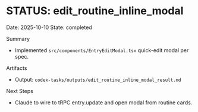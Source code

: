 # STATUS: edit_routine_inline_modal

Date: 2025-10-10
State: completed

Summary
- Implemented `src/components/EntryEditModal.tsx` quick-edit modal per spec.

Artifacts
- Output: `codex-tasks/outputs/edit_routine_inline_modal_result.md`

Next Steps
- Claude to wire to tRPC entry.update and open modal from routine cards.

